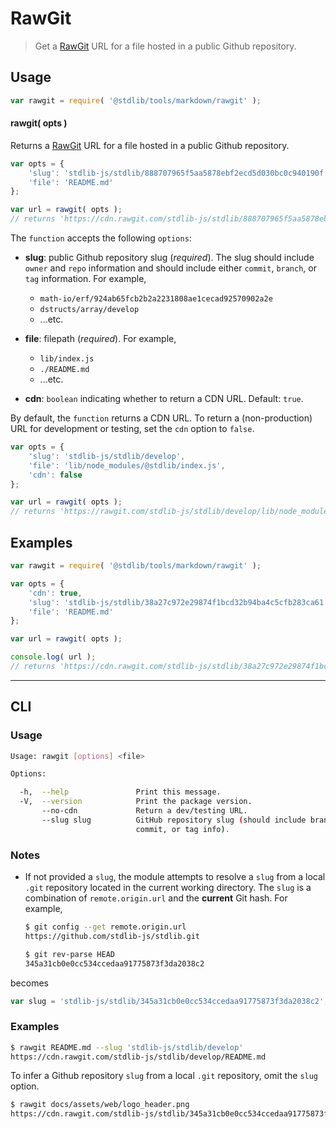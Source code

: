 # RawGit

> Get a [RawGit][rawgit] URL for a file hosted in a public Github repository.


<!-- Section to include introductory text. Make sure to keep an empty line after the intro `section` element and another before the `/section` close. -->

<section class="intro">

</section>

<!-- /.intro -->

<!-- Package usage documentation. -->

<section class="usage">

## Usage

``` javascript
var rawgit = require( '@stdlib/tools/markdown/rawgit' );
```

#### rawgit( opts )

Returns a [RawGit][rawgit] URL for a file hosted in a public Github repository.

``` javascript
var opts = {
    'slug': 'stdlib-js/stdlib/888707965f5aa5878ebf2ecd5d030bc0c940190f',
    'file': 'README.md'
};

var url = rawgit( opts );
// returns 'https://cdn.rawgit.com/stdlib-js/stdlib/888707965f5aa5878ebf2ecd5d030bc0c940190f/README.md'
```

The `function` accepts the following `options`:

* __slug__: public Github repository slug (*required*). The slug should include `owner` and `repo` information and should include either `commit`, `branch`, or `tag` information. For example,
  - `math-io/erf/924ab65fcb2b2a2231808ae1cecad92570902a2e`
  - `dstructs/array/develop`
  - ...etc.

* __file__: filepath (*required*). For example,
  - `lib/index.js` 
  - `./README.md`
  - ...etc.

* __cdn__: `boolean` indicating whether to return a CDN URL. Default: `true`.

By default, the `function` returns a CDN URL. To return a (non-production) URL for development or testing, set the `cdn` option to `false`.

``` javascript
var opts = {
    'slug': 'stdlib-js/stdlib/develop',
    'file': 'lib/node_modules/@stdlib/index.js',
    'cdn': false
};

var url = rawgit( opts );
// returns 'https://rawgit.com/stdlib-js/stdlib/develop/lib/node_modules/@stdlib/index.js'
```

</section>

<!-- /.usage -->

<!-- Package usage notes. Make sure to keep an empty line after the `section` element and another before the `/section` close. -->

<section class="notes">

</section>

<!-- /.notes -->

<!-- Package usage examples. -->

<section class="examples">

## Examples

``` javascript
var rawgit = require( '@stdlib/tools/markdown/rawgit' );

var opts = {
    'cdn': true,
    'slug': 'stdlib-js/stdlib/38a27c972e29874f1bcd32b94ba4c5cfb283ca61',
    'file': 'README.md'
};

var url = rawgit( opts );

console.log( url );
// returns 'https://cdn.rawgit.com/stdlib-js/stdlib/38a27c972e29874f1bcd32b94ba4c5cfb283ca61/README.md'
```

</section>

<!-- /.examples -->


---

<section class="cli">

## CLI

<!-- CLI usage documentation. -->

<section class="usage">

### Usage

``` bash
Usage: rawgit [options] <file>

Options:

  -h,  --help               Print this message.
  -V,  --version            Print the package version.
       --no-cdn             Return a dev/testing URL.
       --slug slug          GitHub repository slug (should include branch,
                            commit, or tag info).
```

</section>

<!-- /.usage -->

<!-- CLI usage notes. Make sure to keep an empty line after the `section` element and another before the `/section` close. -->

<section class="notes">


### Notes

* If not provided a `slug`, the module attempts to resolve a `slug` from a local `.git` repository located in the current working directory. The `slug` is a combination of `remote.origin.url` and the __current__ Git hash. For example,

   ``` bash
   $ git config --get remote.origin.url
   https://github.com/stdlib-js/stdlib.git

   $ git rev-parse HEAD
   345a31cb0e0cc534ccedaa91775873f3da2038c2
   ```

becomes

   ``` javascript
   var slug = 'stdlib-js/stdlib/345a31cb0e0cc534ccedaa91775873f3da2038c2';
   ```

</section>

<!-- /.notes -->

<!-- CLI usage examples. -->

<section class="examples">

### Examples

``` bash
$ rawgit README.md --slug 'stdlib-js/stdlib/develop'
https://cdn.rawgit.com/stdlib-js/stdlib/develop/README.md
```

To infer a Github repository `slug` from a local `.git` repository, omit the `slug` option.

``` bash
$ rawgit docs/assets/web/logo_header.png
https://cdn.rawgit.com/stdlib-js/stdlib/345a31cb0e0cc534ccedaa91775873f3da2038c2/docs/assets/web/logo_header.png
```

</section>

<!-- /.examples -->

</section>

<!-- /.cli -->

<!-- Section to include cited references. If references are included, add a horizontal rule *before* the section. Make sure to keep an empty line after the `section` element and another before the `/section` close. -->

<section class="references">

</section>

<!-- /.references -->

<!-- Section for all links. Make sure to keep an empty line after the `section` element and another before the `/section` close. -->

<section class="links">

[rawgit]: http://rawgit.com/

</section>

<!-- /.links -->
